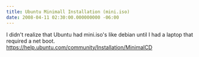 ```yaml
---
title: Ubuntu Minimall Installation (mini.iso)
date: 2008-04-11 02:30:00.000000000 -06:00
---
```

I didn't realize that Ubuntu had mini.iso's like debian until I had a laptop that required a net boot.<br />https://help.ubuntu.com/community/Installation/MinimalCD
